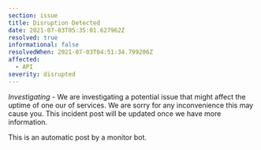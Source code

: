```yaml
---
section: issue
title: Disruption Detected
date: 2021-07-03T05:35:01.627962Z
resolved: true
informational: false
resolvedWhen: 2021-07-03T04:51:34.799206Z
affected:
  - API
severity: disrupted
---
```

*Investigating* - We are investigating a potential issue that might affect the uptime of one our of services. We are sorry for any inconvenience this may cause you. This incident post will be updated once we have more information.

This is an automatic post by a monitor bot.
        